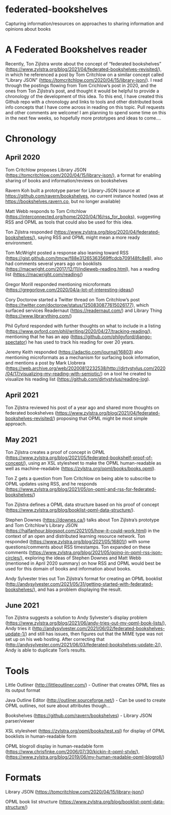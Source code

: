# federated-bookshelves
Capturing information/resources on approaches to sharing information and opinions about books

# A Federated Bookshelves reader

Recently, Ton Zijlstra wrote about the concept of “federated bookshelves” (https://www.zylstra.org/blog/2021/04/federated-bookshelves-revisited/), in which he referenced a post by Tom Critchlow on a similar concept called “Library JSON” (https://tomcritchlow.com/2020/04/15/library-json/). I read through the postings flowing from Tom Crichlow’s post in 2020, and the ones from Ton Zijlstra’s post, and thought it would be helpful to provide a chronology of the development of this idea. To this end, I have created this Github repo with a chronology and links to tools and other distributed book info concepts that I have come across in reading on this topic. Pull requests and other comments are welcome! I am planning to spend some time on this in the next few weeks, so hopefully more prototypes and ideas to come….


# Chronology

## April 2020

Tom Critchlow proposes Library JSON (https://tomcritchlow.com/2020/04/15/library-json/), a format for enabling sharing of books and information/reviews on bookshelves

Ravern Koh built a prototype parser for Library-JSON (source at https://github.com/ravern/bookshelves, no current instance hosted (was at https://bookshelves.ravern.co, but no longer available)

Matt Webb responds to Tom Critchlow (https://interconnected.org/home/2020/04/16/rss_for_books), suggesting RSS and OPML as tools that could also be used for this idea.

Ton Zijlstra responded (https://www.zylstra.org/blog/2020/04/federated-bookshelves/), saying RSS and OPML might mean a more ready environment.

Tom McWright posted a response also leaning toward RSS (https://gist.github.com/tmcw/f88e31265363569ffcdcb709148fc8e8), also had comments several years ago on booklists (https://macwright.com/2017/12/11/indieweb-reading.html), has a reading list (https://macwright.com/reading/) 

Gregor Morill responded mentioning microformats (https://gregorlove.com/2020/04/a-lot-of-interesting-ideas/) 

Cory Doctorow started a Twitter thread on Tom Critchlow’s post (https://twitter.com/doctorow/status/1250830877615026177), which surfaced services Readernaut (https://readernaut.com/) and Library Thing (https://www.librarything.com/)

Phil Gyford responded with further thoughts on what to include in a listing (https://www.gyford.com/phil/writing/2020/04/27/tracking-reading/), mentioning that he has an app (https://github.com/philgyford/django-spectator) he has used to track his reading for over 20 years.

Jeremy Keith responded (https://adactio.com/journal/16803) also mentioning microformats as a mechanism for surfacing book information, and mentions a post by Mark Llobrera  (https://web.archive.org/web/20200812232538/http://dirtystylus.com/2020/04/17/visualizing-my-reading-with-semiotic/) on a tool he created to visualize his reading list (https://github.com/dirtystylus/reading-log).

## April 2021

Ton Zijlstra reviewed his post of a year ago and shared more thoughts on federated bookshelves (https://www.zylstra.org/blog/2021/04/federated-bookshelves-revisited/) proposing that OPML might be most simple approach.

## May 2021

Ton Zijlstra creates a proof of concept in OPML (https://www.zylstra.org/blog/2021/05/federated-bookshelf-proof-of-concept/), using an XSL stylesheet to make the OPML human-readable as well as machine-readable (https://zylstra.org/opml/books/books.opml). 

Ton Z gets a question from Tom Critchlow on being able to subscribe to OPML updates using RSS, and he responds (https://www.zylstra.org/blog/2021/05/on-opml-and-rss-for-federated-bookshelves/) 

Ton Zijlstra defines a OPML data structure based on his proof of concept (https://www.zylstra.org/blog/booklist-opml-data-structure/). 

Stephen Downes (https://downes.ca/) talks about Ton Zijlstra’s prototype and Tom Critchlow’s Library JSON (https://halfanhour.blogspot.com/2021/05/how-it-could-work.html) in the context of an open and distributed learning resource network. Ton responded (https://www.zylstra.org/blog/2021/05/16801/) with some questions/comments about RSS timestamps. Ton expanded on these comments (https://www.zylstra.org/blog/2021/05/going-in-opml-rss-json-circles/), exploring the ideas of Stephen Downes and Matt Webb (mentioned in April 2020 summary) on how RSS and OPML would best be used for this domain of books and information about books.

Andy Sylvester tries out Ton Zijlstra’s format for creating an OPML booklist (http://andysylvester.com/2021/05/31/getting-started-with-federated-bookshelves/), and has a problem displaying the result.

## June 2021

Ton Zijlstra suggests a solution to Andy Sylvester’s display problem (https://www.zylstra.org/blog/2021/06/andy-tries-out-my-opml-book-lists/), Andy tries it (http://andysylvester.com/2021/06/02/federated-bookshelves-update-1/) and still has issues, then figures out that the MIME type was not set up on his web hosting. After correcting that (http://andysylvester.com/2021/06/03/federated-bookshelves-update-2/), Andy is able to duplicate Ton’s results.


# Tools

Little Outliner (http://littleoutliner.com/) - Outliner that creates OPML files as its output format

Java Outline Editor (http://outliner.sourceforge.net/) - Can be used to create OPML outlines, not sure about attributes though...

Bookshelves (https://github.com/ravern/bookshelves) - Library JSON parser/viewer

XSL stylesheet (https://zylstra.org/opml/books/test.xsl)  for display of OPML booklists in human-readable form

OPML blogroll display in human-readable form (https://www.chrisfinke.com/2006/07/30/kickin-it-opml-style/), (https://www.zylstra.org/blog/2019/06/my-human-readable-opml-blogroll/) 

# Formats

Library JSON (https://tomcritchlow.com/2020/04/15/library-json/) 

OPML book list structure (https://www.zylstra.org/blog/booklist-opml-data-structure/)


